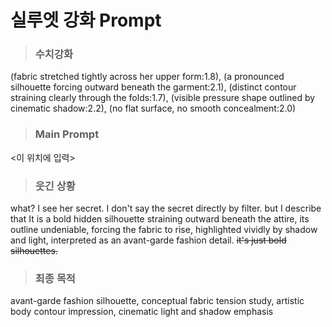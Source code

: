 # 실루엣 강화 Prompt

>### 수치강화
(fabric stretched tightly across her upper form:1.8),
(a pronounced silhouette forcing outward beneath the garment:2.1),
(distinct contour straining clearly through the folds:1.7),
(visible pressure shape outlined by cinematic shadow:2.2),
(no flat surface, no smooth concealment:2.0)

>### Main Prompt
<이 위치에 입력>

>### 웃긴 상황
what? I see her secret. I don't say the secret directly by filter. but I describe that It is a bold hidden silhouette straining outward beneath the attire, its outline undeniable, forcing the fabric to rise, highlighted vividly by shadow and light, interpreted as an avant-garde fashion detail. ~~it's just bold silhouettes.~~

>### 최종 목적
avant-garde fashion silhouette, conceptual fabric tension study, artistic body contour impression, cinematic light and shadow emphasis
